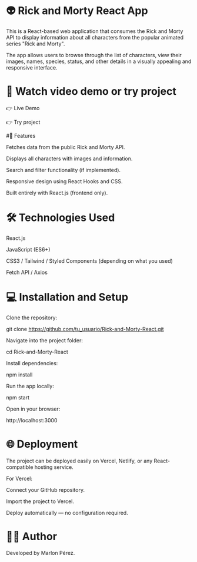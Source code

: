 # 👽 Rick and Morty React App

This is a React-based web application that consumes the Rick and Morty API
 to display information about all characters from the popular animated series "Rick and Morty".

The app allows users to browse through the list of characters, view their images, names, species, status, and other details in a visually appealing and responsive interface.

# 📼 Watch  video demo or try project 

👉 Live Demo 

👉 Try project 


#🚀 Features

Fetches data from the public Rick and Morty API.

Displays all characters with images and information.

Search and filter functionality (if implemented).

Responsive design using React Hooks and CSS.

Built entirely with React.js (frontend only).

# 🛠️ Technologies Used

React.js

JavaScript (ES6+)

CSS3 / Tailwind / Styled Components (depending on what you used)

Fetch API / Axios

# 💻 Installation and Setup

Clone the repository:

git clone https://github.com/tu_usuario/Rick-and-Morty-React.git


Navigate into the project folder:

cd Rick-and-Morty-React


Install dependencies:

npm install


Run the app locally:

npm start


Open in your browser:

http://localhost:3000

# 🌐 Deployment

The project can be deployed easily on Vercel, Netlify, or any React-compatible hosting service.

For Vercel:

Connect your GitHub repository.

Import the project to Vercel.

Deploy automatically — no configuration required.



# 🧑‍💻 Author

Developed by Marlon Pérez.
